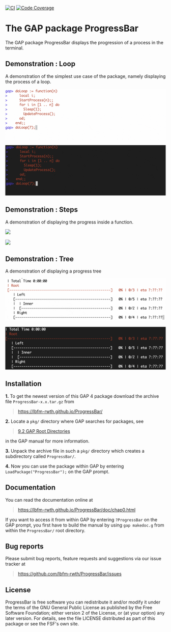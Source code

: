 [![CI](https://github.com/lbfm-rwth/ProgressBar/workflows/CI/badge.svg)](https://github.com/lbfm-rwth/ProgressBar/actions?query=workflow%3ACI+branch%3Amaster)
[![Code Coverage](https://codecov.io/gh/lbfm-rwth/ProgressBar/coverage.svg?branch=master&token=)](https://codecov.io/gh/lbfm-rwth/ProgressBar)


# The GAP package ProgressBar

The GAP package ProgressBar displays the progression of a process in the terminal.

## Demonstration : Loop

A demonstration of the simplest use case of the package,
namely displaying the process of a loop.

![](https://github.com/lbfm-rwth/ProgressBar/blob/main/gif/loop_light.gif#gh-light-mode-only)

![](https://github.com/lbfm-rwth/ProgressBar/blob/main/gif/loop_dark.gif#gh-dark-mode-only)

## Demonstration : Steps

A demonstration of displaying the progress inside a function.

![](https://github.com/lbfm-rwth/ProgressBar/blob/main/gif/steps.gif_light#gh-light-mode-only)

![](https://github.com/lbfm-rwth/ProgressBar/blob/main/gif/steps.gif_dark#gh-dark-mode-only)

## Demonstration : Tree

A demonstration of displaying a progress tree

![](https://github.com/lbfm-rwth/ProgressBar/blob/main/gif/tree_light.gif#gh-light-mode-only)

![](https://github.com/lbfm-rwth/ProgressBar/blob/main/gif/tree_dark.gif#gh-dark-mode-only)

## Installation

**1.** To get the newest version of this GAP 4 package download the archive file `ProgressBar-x.x.tar.gz` from
>   <https://lbfm-rwth.github.io/ProgressBar/>

**2.** Locate a `pkg/` directory where GAP searches for packages, see
>   [9.2 GAP Root Directories](https://www.gap-system.org/Manuals/doc/ref/chap9.html#X7A4973627A5DB27D)

in the GAP manual for more information.

**3.** Unpack the archive file in such a `pkg/` directory
which creates a subdirectory called `ProgressBar/`.

**4.** Now you can use the package within GAP by entering `LoadPackage("ProgressBar");` on the GAP prompt.

## Documentation

You can read the documentation online at
>   <https://lbfm-rwth.github.io/ProgressBar/doc/chap0.html>

If you want to access it from within GAP by entering `?ProgressBar` on the GAP prompt,
you first have to build the manual by using `gap makedoc.g` from within the `ProgressBar/` root directory.

## Bug reports

Please submit bug reports, feature requests and suggestions via our issue tracker at
>  <https://github.com/lbfm-rwth/ProgressBar/issues>

## License

ProgressBar is free software you can redistribute it and/or modify it under the terms of the GNU General Public License as published by the Free Software Foundation; either version 2 of the License, or (at your option) any later version. For details, see the file LICENSE distributed as part of this package or see the FSF's own site.
